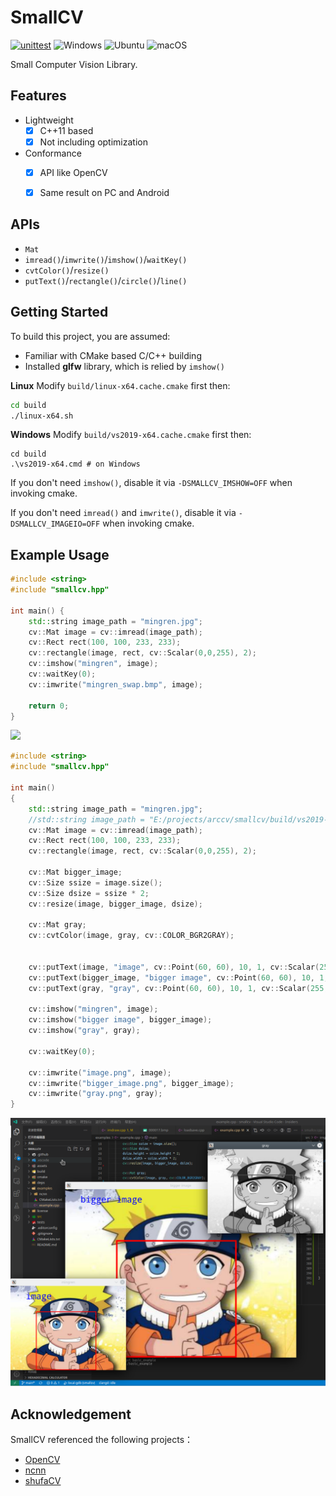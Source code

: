 # SmallCV

[![unittest](https://github.com/zchrissirhcz/smallcv/actions/workflows/unit_test.yml/badge.svg)](https://github.com/zchrissirhcz/smallcv/actions/workflows/unit_test.yml)
![Windows](https://img.shields.io/badge/Windows-gray?logo=windows&logoColor=blue)
![Ubuntu](https://img.shields.io/badge/Ubuntu-gray?logo=ubuntu)
![macOS](https://img.shields.io/badge/-macOS-333333?style=flat&logo=apple)

Small Computer Vision Library.

## Features
- Lightweight
    - [x] C++11 based
    - [x] Not including optimization
- Conformance
    - [x] API like OpenCV
    - [x] Same result on PC and Android


## APIs
- `Mat`
- `imread()`/`imwrite()`/`imshow()`/`waitKey()`
- `cvtColor()`/`resize()`
- `putText()`/`rectangle()`/`circle()`/`line()`


## Getting Started

To build this project, you are assumed:

- Familiar with CMake based C/C++ building
- Installed **glfw** library, which is relied by `imshow()`

**Linux**
Modify `build/linux-x64.cache.cmake` first then:
```bash
cd build
./linux-x64.sh
```

**Windows**
Modify `build/vs2019-x64.cache.cmake` first then:
```batch
cd build
.\vs2019-x64.cmd # on Windows
```

If you don't need `imshow()`, disable it via `-DSMALLCV_IMSHOW=OFF` when invoking cmake.

If you don't need `imread()` and `imwrite()`, disable it via `-DSMALLCV_IMAGEIO=OFF` when invoking cmake.


## Example Usage
```c++
#include <string>
#include "smallcv.hpp"

int main() {
    std::string image_path = "mingren.jpg";
    cv::Mat image = cv::imread(image_path);
    cv::Rect rect(100, 100, 233, 233);
    cv::rectangle(image, rect, cv::Scalar(0,0,255), 2);
    cv::imshow("mingren", image);
    cv::waitKey(0);
    cv::imwrite("mingren_swap.bmp", image);

    return 0;
}
```

![](assets/ncnn_simplepose_result.png)

```c++
#include <string>
#include "smallcv.hpp"

int main()
{
    std::string image_path = "mingren.jpg";
    //std::string image_path = "E:/projects/arccv/smallcv/build/vs2019-x64/mingren.jpg";
    cv::Mat image = cv::imread(image_path);
    cv::Rect rect(100, 100, 233, 233);
    cv::rectangle(image, rect, cv::Scalar(0,0,255), 2);
    
    cv::Mat bigger_image;
    cv::Size ssize = image.size();
    cv::Size dsize = ssize * 2;
    cv::resize(image, bigger_image, dsize);

    cv::Mat gray;
    cv::cvtColor(image, gray, cv::COLOR_BGR2GRAY);
    

    cv::putText(image, "image", cv::Point(60, 60), 10, 1, cv::Scalar(255, 0, 0), 2);
    cv::putText(bigger_image, "bigger image", cv::Point(60, 60), 10, 1, cv::Scalar(255, 0, 0), 2);
    cv::putText(gray, "gray", cv::Point(60, 60), 10, 1, cv::Scalar(255, 0, 0), 2);

    cv::imshow("mingren", image);
    cv::imshow("bigger image", bigger_image);
    cv::imshow("gray", gray);

    cv::waitKey(0);

    cv::imwrite("image.png", image);
    cv::imwrite("bigger_image.png", bigger_image);
    cv::imwrite("gray.png", gray);
}
```
![](assets/smallcv_imshow_multiple_win_result.png)


## Acknowledgement

SmallCV referenced the following projects：

- [OpenCV](https://github.com/opencv/opencv)
- [ncnn](https://github.com/tencent/ncnn)
- [shufaCV](https://github.com/scarsty/shufaCV)

